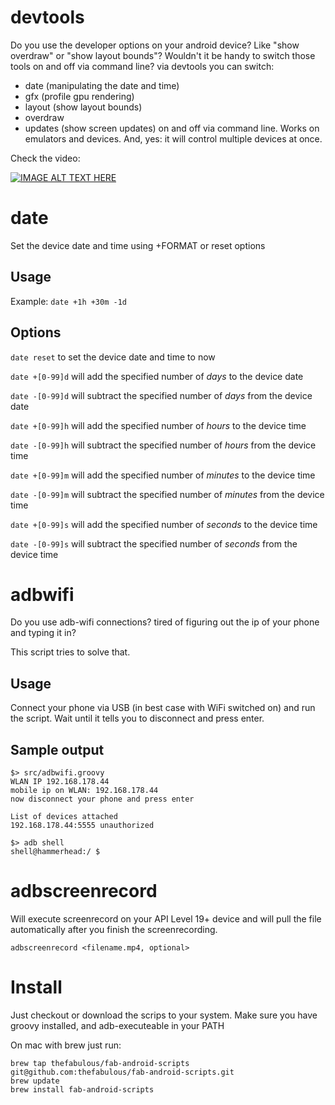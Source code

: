 # devtools

Do you use the developer options on your android device? Like "show overdraw" or "show layout bounds"?
Wouldn't it be handy to switch those tools on and off via command line?
via devtools you can switch:
* date (manipulating the date and time)
* gfx (profile gpu rendering)
* layout (show layout bounds)
* overdraw
* updates (show screen updates)
on and off via command line.
Works on emulators and devices. And, yes: it will control multiple devices at once.

Check the video:

[![IMAGE ALT TEXT HERE](http://img.youtube.com/vi/GOJaOsJ0BJs/0.jpg)](http://www.youtube.com/watch?v=GOJaOsJ0BJs)

# date

Set the device date and time using +FORMAT or reset options

## Usage

Example: `date +1h +30m -1d`

## Options

`date reset` to set the device date and time to now

`date +[0-99]d` will add the specified number of *days* to the device date

`date -[0-99]d` will subtract the specified number of *days* from the device date

`date +[0-99]h` will add the specified number of *hours* to the device time

`date -[0-99]h` will subtract the specified number of *hours* from the device time

`date +[0-99]m` will add the specified number of *minutes* to the device time

`date -[0-99]m` will subtract the specified number of *minutes* from the device time

`date +[0-99]s` will add the specified number of *seconds* to the device time

`date -[0-99]s` will subtract the specified number of *seconds* from the device time

# adbwifi

Do you use adb-wifi connections? tired of figuring out the ip of your phone and typing it in?

This script tries to solve that.

## Usage

Connect your phone via USB (in best case with WiFi switched on) and run the script.
Wait until it tells you to disconnect and press enter.

## Sample output

    $> src/adbwifi.groovy
    WLAN IP 192.168.178.44
    mobile ip on WLAN: 192.168.178.44
    now disconnect your phone and press enter

    List of devices attached
    192.168.178.44:5555	unauthorized

    $> adb shell
    shell@hammerhead:/ $

# adbscreenrecord

Will execute screenrecord on your API Level 19+ device and will pull the file automatically after you finish the screenrecording.

    adbscreenrecord <filename.mp4, optional>

# Install

Just checkout or download the scrips to your system.
Make sure you have groovy installed, and adb-executeable in your PATH

On mac with brew just run:

    brew tap thefabulous/fab-android-scripts git@github.com:thefabulous/fab-android-scripts.git
    brew update
    brew install fab-android-scripts



